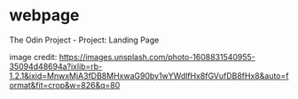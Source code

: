 # webpage

The Odin Project - Project: Landing Page

image credit: https://images.unsplash.com/photo-1608831540955-35094d48694a?ixlib=rb-1.2.1&ixid=MnwxMjA3fDB8MHxwaG90by1wYWdlfHx8fGVufDB8fHx8&auto=format&fit=crop&w=826&q=80